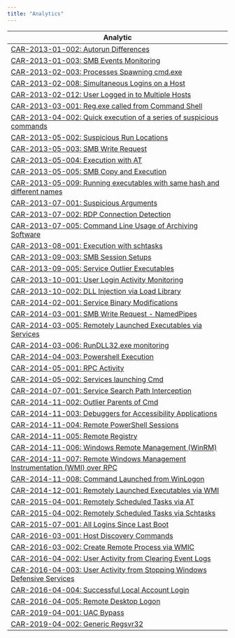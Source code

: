```yaml
---
title: "Analytics"
---
```


|Analytic
|---
|[CAR-2013-01-002: Autorun Differences](CAR-2013-01-002)
|[CAR-2013-01-003: SMB Events Monitoring](CAR-2013-01-003)
|[CAR-2013-02-003: Processes Spawning cmd.exe](CAR-2013-02-003)
|[CAR-2013-02-008: Simultaneous Logins on a Host](CAR-2013-02-008)
|[CAR-2013-02-012: User Logged in to Multiple Hosts](CAR-2013-02-012)
|[CAR-2013-03-001: Reg.exe called from Command Shell](CAR-2013-03-001)
|[CAR-2013-04-002: Quick execution of a series of suspicious commands](CAR-2013-04-002)
|[CAR-2013-05-002: Suspicious Run Locations](CAR-2013-05-002)
|[CAR-2013-05-003: SMB Write Request](CAR-2013-05-003)
|[CAR-2013-05-004: Execution with AT ](CAR-2013-05-004)
|[CAR-2013-05-005: SMB Copy and Execution](CAR-2013-05-005)
|[CAR-2013-05-009: Running executables with same hash and different names](CAR-2013-05-009)
|[CAR-2013-07-001: Suspicious Arguments](CAR-2013-07-001)
|[CAR-2013-07-002: RDP Connection Detection](CAR-2013-07-002)
|[CAR-2013-07-005: Command Line Usage of Archiving Software](CAR-2013-07-005)
|[CAR-2013-08-001: Execution with schtasks](CAR-2013-08-001)
|[CAR-2013-09-003: SMB Session Setups](CAR-2013-09-003)
|[CAR-2013-09-005: Service Outlier Executables](CAR-2013-09-005)
|[CAR-2013-10-001: User Login Activity Monitoring](CAR-2013-10-001)
|[CAR-2013-10-002: DLL Injection via Load Library](CAR-2013-10-002)
|[CAR-2014-02-001: Service Binary Modifications](CAR-2014-02-001)
|[CAR-2014-03-001: SMB Write Request - NamedPipes](CAR-2014-03-001)
|[CAR-2014-03-005: Remotely Launched Executables via Services](CAR-2014-03-005)
|[CAR-2014-03-006: RunDLL32.exe monitoring](CAR-2014-03-006)
|[CAR-2014-04-003: Powershell Execution](CAR-2014-04-003)
|[CAR-2014-05-001: RPC Activity](CAR-2014-05-001)
|[CAR-2014-05-002: Services launching Cmd](CAR-2014-05-002)
|[CAR-2014-07-001: Service Search Path Interception](CAR-2014-07-001)
|[CAR-2014-11-002: Outlier Parents of Cmd](CAR-2014-11-002)
|[CAR-2014-11-003: Debuggers for Accessibility Applications](CAR-2014-11-003)
|[CAR-2014-11-004: Remote PowerShell Sessions](CAR-2014-11-004)
|[CAR-2014-11-005: Remote Registry](CAR-2014-11-005)
|[CAR-2014-11-006: Windows Remote Management (WinRM)](CAR-2014-11-006)
|[CAR-2014-11-007: Remote Windows Management Instrumentation (WMI) over RPC](CAR-2014-11-007)
|[CAR-2014-11-008: Command Launched from WinLogon](CAR-2014-11-008)
|[CAR-2014-12-001: Remotely Launched Executables via WMI](CAR-2014-12-001)
|[CAR-2015-04-001: Remotely Scheduled Tasks via AT](CAR-2015-04-001)
|[CAR-2015-04-002: Remotely Scheduled Tasks via Schtasks](CAR-2015-04-002)
|[CAR-2015-07-001: All Logins Since Last Boot](CAR-2015-07-001)
|[CAR-2016-03-001: Host Discovery Commands](CAR-2016-03-001)
|[CAR-2016-03-002: Create Remote Process via WMIC](CAR-2016-03-002)
|[CAR-2016-04-002: User Activity from Clearing Event Logs](CAR-2016-04-002)
|[CAR-2016-04-003: User Activity from Stopping Windows Defensive Services](CAR-2016-04-003)
|[CAR-2016-04-004: Successful Local Account Login](CAR-2016-04-004)
|[CAR-2016-04-005: Remote Desktop Logon](CAR-2016-04-005)
|[CAR-2019-04-001: UAC Bypass](CAR-2019-04-001)
|[CAR-2019-04-002: Generic Regsvr32](CAR-2019-04-002)
